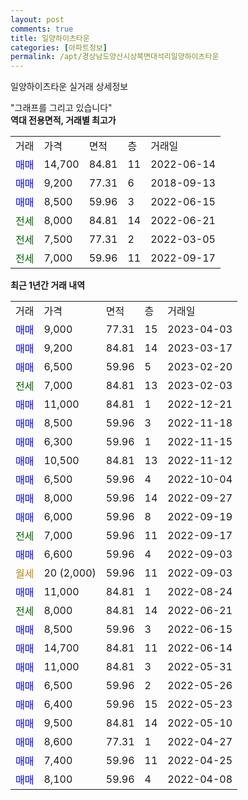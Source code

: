 ```yaml
---
layout: post
comments: true
title: 일양하이츠타운
categories: [아파트정보]
permalink: /apt/경상남도양산시상북면대석리일양하이츠타운
---
```


일양하이츠타운 실거래 상세정보

<script type="text/javascript">
  google.charts.load('current', {'packages':['line', 'corechart']});
  google.charts.setOnLoadCallback(drawChart);

  function drawChart() {
    var data = new google.visualization.DataTable();
    data.addColumn('date', '거래일');
    data.addColumn('number', "매매");
    data.addColumn('number', "전세");
    data.addColumn('number', "전매");

    data.addRows([[new Date(Date.parse("2023-04-03")), 9000, null, null], [new Date(Date.parse("2023-03-17")), 9200, null, null], [new Date(Date.parse("2023-02-20")), 6500, null, null], [new Date(Date.parse("2023-02-03")), null, 7000, null], [new Date(Date.parse("2022-12-21")), 11000, null, null], [new Date(Date.parse("2022-11-18")), 8500, null, null], [new Date(Date.parse("2022-11-15")), 6300, null, null], [new Date(Date.parse("2022-11-12")), 10500, null, null], [new Date(Date.parse("2022-10-04")), 6500, null, null], [new Date(Date.parse("2022-09-27")), 8000, null, null], [new Date(Date.parse("2022-09-19")), 6000, null, null], [new Date(Date.parse("2022-09-17")), null, 7000, null], [new Date(Date.parse("2022-09-03")), 6600, null, null], [new Date(Date.parse("2022-09-03")), null, null, null], [new Date(Date.parse("2022-08-24")), 11000, null, null], [new Date(Date.parse("2022-06-21")), null, 8000, null], [new Date(Date.parse("2022-06-15")), 8500, null, null], [new Date(Date.parse("2022-06-14")), 14700, null, null], [new Date(Date.parse("2022-05-31")), 11000, null, null], [new Date(Date.parse("2022-05-26")), 6500, null, null], [new Date(Date.parse("2022-05-23")), 6400, null, null], [new Date(Date.parse("2022-05-10")), 9500, null, null], [new Date(Date.parse("2022-04-27")), 8600, null, null], [new Date(Date.parse("2022-04-25")), 7400, null, null], [new Date(Date.parse("2022-04-08")), 8100, null, null]]);

    var options = {
      hAxis: {
        format: 'yyyy/MM/dd'
      },    
      lineWidth: 0,
      pointsVisible: true,    
      title: '최근 1년간 유형별 실거래가 분포',
      legend: { position: 'bottom' }
    };

    var formatter = new google.visualization.NumberFormat({pattern:'###,###'} );
    formatter.format(data, 1);
    formatter.format(data, 2);
    
    setTimeout(function() {
        var chart = new google.visualization.LineChart(document.getElementById('columnchart_material'));
        chart.draw(data, (options));
        document.getElementById('loading').style.display = 'none';
    }, 200);
  }
</script>


<div id="loading" style="z-index:20; display: block; margin-left: 0px">"그래프를 그리고 있습니다"</div>
<div id="columnchart_material" style="width: 95%; margin-left: 0px; display: block"></div>
<!-- contents start -->
<b>역대 전용면적, 거래별 최고가</b>
<table class="sortable">
    <tr>
      <td>거래</td>
      <td>가격</td>
      <td>면적</td>
      <td>층</td>
      <td>거래일</td>
    </tr>
        <tr>
          <td><a style="color: blue">매매</a></td>
          <td>14,700</td>
          <td>84.81</td>
          <td>11</td>
          <td>2022-06-14</td>
        </tr>            <tr>
          <td><a style="color: blue">매매</a></td>
          <td>9,200</td>
          <td>77.31</td>
          <td>6</td>
          <td>2018-09-13</td>
        </tr>            <tr>
          <td><a style="color: blue">매매</a></td>
          <td>8,500</td>
          <td>59.96</td>
          <td>3</td>
          <td>2022-06-15</td>
        </tr>        
        <tr>
              <td><a style="color: darkgreen">전세</a></td>
              <td>8,000</td>
              <td>84.81</td>
              <td>14</td>
              <td>2022-06-21</td>
            </tr>            <tr>
              <td><a style="color: darkgreen">전세</a></td>
              <td>7,500</td>
              <td>77.31</td>
              <td>2</td>
              <td>2022-03-05</td>
            </tr>            <tr>
              <td><a style="color: darkgreen">전세</a></td>
              <td>7,000</td>
              <td>59.96</td>
              <td>11</td>
              <td>2022-09-17</td>
            </tr>        
    
</table>

<b>최근 1년간 거래 내역</b>

<table class="sortable">
    <tr>
      <td>거래</td>
      <td>가격</td>
      <td>면적</td>
      <td>층</td>
      <td>거래일</td>
    </tr>
    <tr>
      <td><a style="color: blue">매매</a></td>
      <td>9,000</td>
      <td>77.31</td>
      <td>15</td>
      <td>2023-04-03</td>
    </tr>          <tr>
      <td><a style="color: blue">매매</a></td>
      <td>9,200</td>
      <td>84.81</td>
      <td>14</td>
      <td>2023-03-17</td>
    </tr>          <tr>
      <td><a style="color: blue">매매</a></td>
      <td>6,500</td>
      <td>59.96</td>
      <td>5</td>
      <td>2023-02-20</td>
    </tr>          <tr>
      <td><a style="color: darkgreen">전세</a></td>
      <td>7,000</td>
      <td>84.81</td>
      <td>13</td>
      <td>2023-02-03</td>
    </tr>          <tr>
      <td><a style="color: blue">매매</a></td>
      <td>11,000</td>
      <td>84.81</td>
      <td>1</td>
      <td>2022-12-21</td>
    </tr>          <tr>
      <td><a style="color: blue">매매</a></td>
      <td>8,500</td>
      <td>59.96</td>
      <td>3</td>
      <td>2022-11-18</td>
    </tr>          <tr>
      <td><a style="color: blue">매매</a></td>
      <td>6,300</td>
      <td>59.96</td>
      <td>1</td>
      <td>2022-11-15</td>
    </tr>          <tr>
      <td><a style="color: blue">매매</a></td>
      <td>10,500</td>
      <td>84.81</td>
      <td>13</td>
      <td>2022-11-12</td>
    </tr>          <tr>
      <td><a style="color: blue">매매</a></td>
      <td>6,500</td>
      <td>59.96</td>
      <td>4</td>
      <td>2022-10-04</td>
    </tr>          <tr>
      <td><a style="color: blue">매매</a></td>
      <td>8,000</td>
      <td>59.96</td>
      <td>14</td>
      <td>2022-09-27</td>
    </tr>          <tr>
      <td><a style="color: blue">매매</a></td>
      <td>6,000</td>
      <td>59.96</td>
      <td>8</td>
      <td>2022-09-19</td>
    </tr>          <tr>
      <td><a style="color: darkgreen">전세</a></td>
      <td>7,000</td>
      <td>59.96</td>
      <td>11</td>
      <td>2022-09-17</td>
    </tr>          <tr>
      <td><a style="color: blue">매매</a></td>
      <td>6,600</td>
      <td>59.96</td>
      <td>4</td>
      <td>2022-09-03</td>
    </tr>          <tr>
      <td><a style="color: darkgoldenrod">월세</a></td>
      <td>20 (2,000)</td>
      <td>59.96</td>
      <td>11</td>
      <td>2022-09-03</td>
    </tr>          <tr>
      <td><a style="color: blue">매매</a></td>
      <td>11,000</td>
      <td>84.81</td>
      <td>1</td>
      <td>2022-08-24</td>
    </tr>          <tr>
      <td><a style="color: darkgreen">전세</a></td>
      <td>8,000</td>
      <td>84.81</td>
      <td>14</td>
      <td>2022-06-21</td>
    </tr>          <tr>
      <td><a style="color: blue">매매</a></td>
      <td>8,500</td>
      <td>59.96</td>
      <td>3</td>
      <td>2022-06-15</td>
    </tr>          <tr>
      <td><a style="color: blue">매매</a></td>
      <td>14,700</td>
      <td>84.81</td>
      <td>11</td>
      <td>2022-06-14</td>
    </tr>          <tr>
      <td><a style="color: blue">매매</a></td>
      <td>11,000</td>
      <td>84.81</td>
      <td>3</td>
      <td>2022-05-31</td>
    </tr>          <tr>
      <td><a style="color: blue">매매</a></td>
      <td>6,500</td>
      <td>59.96</td>
      <td>2</td>
      <td>2022-05-26</td>
    </tr>          <tr>
      <td><a style="color: blue">매매</a></td>
      <td>6,400</td>
      <td>59.96</td>
      <td>15</td>
      <td>2022-05-23</td>
    </tr>          <tr>
      <td><a style="color: blue">매매</a></td>
      <td>9,500</td>
      <td>84.81</td>
      <td>14</td>
      <td>2022-05-10</td>
    </tr>          <tr>
      <td><a style="color: blue">매매</a></td>
      <td>8,600</td>
      <td>77.31</td>
      <td>1</td>
      <td>2022-04-27</td>
    </tr>          <tr>
      <td><a style="color: blue">매매</a></td>
      <td>7,400</td>
      <td>59.96</td>
      <td>11</td>
      <td>2022-04-25</td>
    </tr>          <tr>
      <td><a style="color: blue">매매</a></td>
      <td>8,100</td>
      <td>59.96</td>
      <td>4</td>
      <td>2022-04-08</td>
    </tr>      </table>
<!-- contents end -->    

